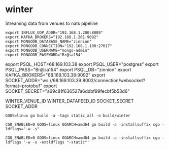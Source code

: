 # winter

Streaming data from venues to nats pipeline

```
export INFLUX_UDP_ADDR="192.168.1.200:8089"
export KAFKA_BROKERS="192.168.1.201:9092"
export MONGODB_DATABASE_NAME="zinnion"
export MONGODB_CONNECTION="192.168.1.100:27017"
export MONGODB_USERNAME="mongo-admin"
export MONGODB_PASSWORD="Br@sa154"
```

export PSQL_HOST=68.169.103.38
export PSQL_USER="postgres"
export PSQL_PASS="Br@sa154"
export PSQL_DB="zinnion"
export KAFKA_BROKERS="68.169.103.38:9092"
export SOCKET_ADDR="ws://68.169.103.39:8002/connection/websocket?format=protobuf"
export SOCKET_SECRET="a69c81f636527a6ddbf99fecbf5b53d6"

WINTER_VENUE_ID
WINTER_DATAFEED_ID
SOCKET_SECRET
SOCKET_ADDR

```
GOOS=linux go build -a -tags static_all -o build/winter

CGO_ENABLED=0 GOOS=linux GOARCH=amd64 go build -a -installsuffix cgo -ldflags="-w -s"

CGO_ENABLED=0 GOOS=linux GOARCH=amd64 go build -a -installsuffix cgo -ldflags '-w -s -extldflags "-static"'
```
